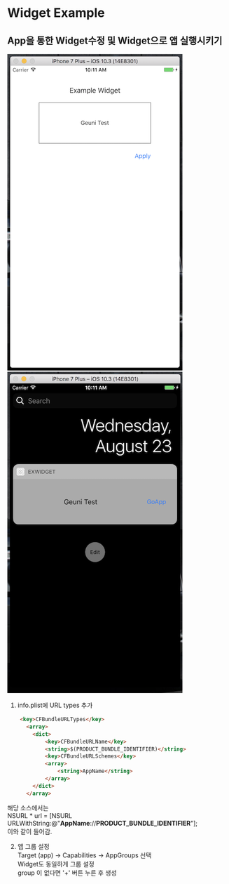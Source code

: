 # Widget Example
## App을 통한 Widget수정 및 Widget으로 앱 실행시키기

![alt text](https://github.com/Sgeuni/LearnObjectiveC/blob/master/exWidget/screenShot_app.png) </br>
![alt text](https://github.com/Sgeuni/LearnObjectiveC/blob/master/exWidget/screenShot_widget.png) </br>

1. info.plist에 URL types 추가<br />
```html
	<key>CFBundleURLTypes</key>
	  <array>
	    <dict>
	        <key>CFBundleURLName</key>
	        <string>$(PRODUCT_BUNDLE_IDENTIFIER)</string>
	        <key>CFBundleURLSchemes</key>
	        <array>
	            <string>AppName</string>
	        </array>
	    </dict>
	  </array>
```
해당 소스에서는 <br />
NSURL * url = [NSURL URLWithString:@"**AppName**://**PRODUCT_BUNDLE_IDENTIFIER**"]; <br />
이와 같이 들어감.
<br />

2. 앱 그룹 설정 <br />
	Target (app) -> Capabilities -> AppGroups 선택 <br />
	Widget도 동일하게 그룹 설정 <br />
	group 이 없다면 '+' 버튼 누른 후 생성 
